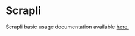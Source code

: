 # Scrapli   
Scrapli basic usage documentation available [here.](https://carlmontanari.github.io/scrapli/user_guide/basic_usage/)
